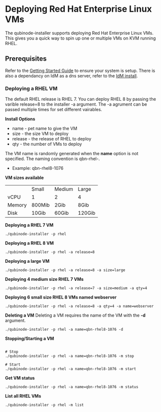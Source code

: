 # Deploying Red Hat Enterprise Linux VMs

The qubinode-installer supports deploying Red Hat Enterprise Linux VMs.
This gives you a quick way to spin up one or multiple VMs on KVM running RHEL.

## Prerequisites

Refer to the [Getting Started Guide](README.md) to ensure your system is setup.
There is also a dependancy on IdM as a dns server, refer to the [IdM install](idm.md).

### Deploying a RHEL VM

The default RHEL release is RHEL 7. You can deploy RHEL 8 by passing the varible release=8 to the installer -a argument.
The -a agrument can be passed multiple times for set different vairables.

**Install Options**

* name - pet name to give the VM
* size - the size VM to deploy
* release - the release of RHEL to deploy
* qty - the number of VMs to deploy

The VM name is randomly generated when the **name** option is not specified.
The naming convention is qbn-rhel<release>-<random-four-digits>.

* Example: qbn-rhel8-1076

**VM sizes available**

<table>
  <tr>
   <td>
   </td>
   <td>Small
   </td>
   <td>Medium
   </td>
   <td>Large
   </td>
  </tr>
  <tr>
   <td>vCPU
   </td>
   <td>1
   </td>
   <td>2
   </td>
   <td>4
   </td>
  </tr>
  <tr>
   <td>Memory
   </td>
   <td>800Mib
   </td>
   <td>2Gib
   </td>
   <td>8Gib
   </td>
  </tr>
  <tr>
   <td>Disk
   </td>
   <td>10Gib
   </td>
   <td>60Gib
   </td>
   <td>120Gib
   </td>
  </tr>
</table>

**Deploying a RHEL 7 VM**

```=shell
./qubinode-installer -p rhel
```

**Deploying a RHEL 8 VM**

```=shell
./qubinode-installer -p rhel -a release=8
```

**Deploying a large VM**

```=shell
./qubinode-installer -p rhel -a release=8 -a size=large
```

**Deploying 4 medium size RHEL 7 VMs**

```=shell
./qubinode-installer -p rhel -a release=7 -a size=medium -a qty=4
```

**Deploying 6 small size RHEL 8 VMs named webserver**

```=shell
./qubinode-installer -p rhel -a release=8 -a qty=4 -a name=webserver
```

**Deleting a VM**
Deleting a VM requires the name of the VM with the **-d** argument.

```=shell
./qubinode-installer -p rhel -a name=qbn-rhel8-1076 -d
```

**Stopping/Starting a VM**
```=shell

# Stop
./qubinode-installer -p rhel -a name=qbn-rhel8-1076 -m stop

# Start
./qubinode-installer -p rhel -a name=qbn-rhel8-1076 -m start
```

**Get VM status**
```=shell
./qubinode-installer -p rhel -a name=qbn-rhel8-1076 -m status

```

**List all RHEL VMs**
```=shell
./qubinode-installer -p rhel -m list

```
